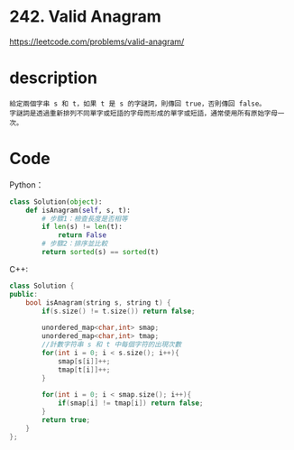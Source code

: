 # 242. Valid Anagram

https://leetcode.com/problems/valid-anagram/

# description
```
給定兩個字串 s 和 t，如果 t 是 s 的字謎詞，則傳回 true，否則傳回 false。
字謎詞是透過重新排列不同單字或短語的字母而形成的單字或短語，通常使用所有原始字母一次。
```
# Code
Python：
```python
class Solution(object):
    def isAnagram(self, s, t):
        # 步驟1：檢查長度是否相等
        if len(s) != len(t):
            return False
        # 步驟2：排序並比較
        return sorted(s) == sorted(t)
```
C++:
```cpp
class Solution {
public:
    bool isAnagram(string s, string t) {
        if(s.size() != t.size()) return false;
        
        unordered_map<char,int> smap;
        unordered_map<char,int> tmap;
        //計數字符串 s 和 t 中每個字符的出現次數
        for(int i = 0; i < s.size(); i++){
            smap[s[i]]++;
            tmap[t[i]]++;
        }
        
        for(int i = 0; i < smap.size(); i++){
            if(smap[i] != tmap[i]) return false;
        }
        return true;
    }
};
```
